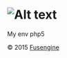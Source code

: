 ![Alt text](http://fusengine.ch/img/php-base.svg)
=================================================

My env php5

&copy; 2015 [Fusengine](http://fusengine.com)
